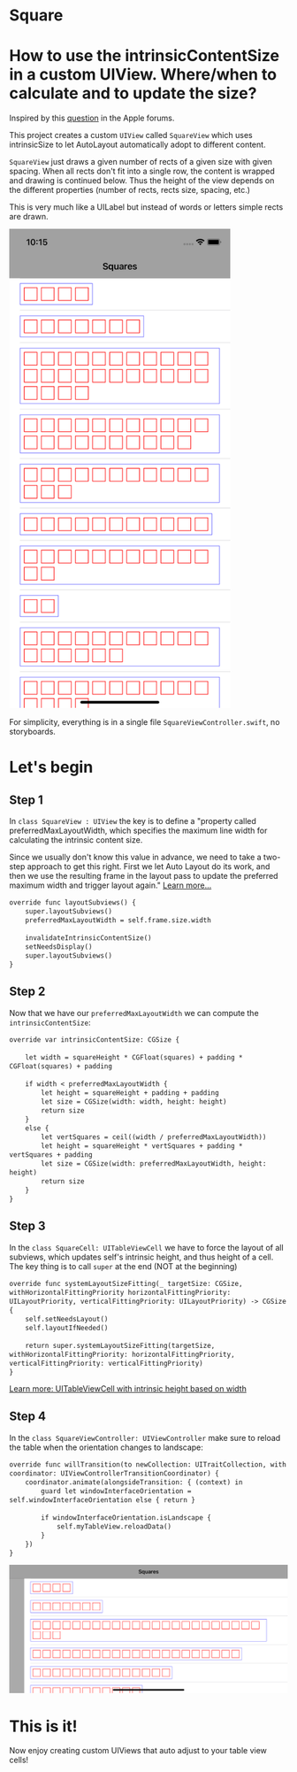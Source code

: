 # Square
# How to use the intrinsicContentSize in a custom UIView. Where/when to calculate and to update the size?

Inspired by this [question](https://developer.apple.com/forums/thread/682973) in the Apple forums.

This project creates a custom `UIView` called `SquareView` which uses intrinsicSize to let AutoLayout automatically adopt to different content. 

`SquareView` just draws a given number of rects of a given size with given spacing. When all rects don't fit into a single row, the content is wrapped and drawing is continued below. Thus the height of the view depends on the different properties (number of rects, rects size, spacing, etc.)

This is very much like a UILabel but instead of words or letters simple rects are drawn. 

<img src="squares-vert.png" alt="drawing" width="400"/>



For simplicity, everything is in a single file `SquareViewController.swift`, no storyboards.

# Let's begin
## Step 1

In `class SquareView : UIView` the key is to define a "property called preferredMaxLayoutWidth, which specifies the maximum line width for calculating the intrinsic content size.

Since we usually don't know this value in advance, we need to take a two-step approach to get this right. First we let Auto Layout do its work, and then we use the resulting frame in the layout pass to update the preferred maximum width and trigger layout again." [Learn more...](https://www.objc.io/issues/3-views/advanced-auto-layout-toolbox/#:~:text=Line%20Text)

```
override func layoutSubviews() {
    super.layoutSubviews()
    preferredMaxLayoutWidth = self.frame.size.width
    
    invalidateIntrinsicContentSize()
    setNeedsDisplay()
    super.layoutSubviews()
}
```

## Step 2

Now that we have our `preferredMaxLayoutWidth` we can compute the `intrinsicContentSize`:

```
override var intrinsicContentSize: CGSize {
        
    let width = squareHeight * CGFloat(squares) + padding * CGFloat(squares) + padding
    
    if width < preferredMaxLayoutWidth {
        let height = squareHeight + padding + padding
        let size = CGSize(width: width, height: height)
        return size
    }
    else {
        let vertSquares = ceil((width / preferredMaxLayoutWidth))
        let height = squareHeight * vertSquares + padding * vertSquares + padding
        let size = CGSize(width: preferredMaxLayoutWidth, height: height)
        return size
    }
}
```

## Step 3

In the `class SquareCell: UITableViewCell` we have to force the layout of all subviews, which updates self's intrinsic height, and thus height of a cell. The key thing is to call `super` at the end (NOT at the beginning)

```
override func systemLayoutSizeFitting(_ targetSize: CGSize, withHorizontalFittingPriority horizontalFittingPriority: UILayoutPriority, verticalFittingPriority: UILayoutPriority) -> CGSize {
    self.setNeedsLayout()
    self.layoutIfNeeded()

    return super.systemLayoutSizeFitting(targetSize, withHorizontalFittingPriority: horizontalFittingPriority, verticalFittingPriority: verticalFittingPriority)
}
```
[Learn more: UITableViewCell with intrinsic height based on width](https://stackoverflow.com/a/65788730)

## Step 4
In the `class SquareViewController: UIViewController` make sure to reload the table when the orientation changes to landscape:

```
override func willTransition(to newCollection: UITraitCollection, with coordinator: UIViewControllerTransitionCoordinator) {
    coordinator.animate(alongsideTransition: { (context) in
        guard let windowInterfaceOrientation = self.windowInterfaceOrientation else { return }
        
        if windowInterfaceOrientation.isLandscape {
            self.myTableView.reloadData()
        } 
    })
}
```
<img src="squares-horz.png" alt="drawing" width="600"/>

# This is it!
Now enjoy creating custom UIViews that auto adjust to your table view cells!
